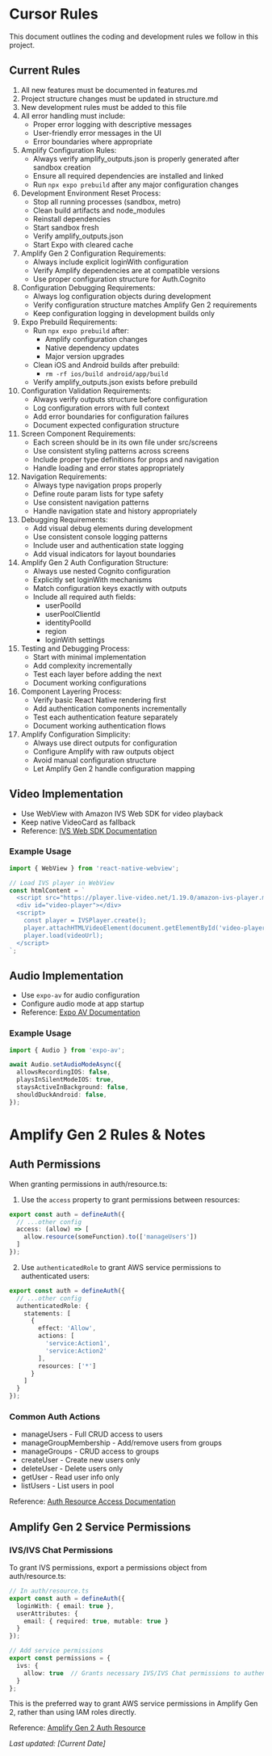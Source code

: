 # Cursor Rules

This document outlines the coding and development rules we follow in this project.

## Current Rules
1. All new features must be documented in features.md
2. Project structure changes must be updated in structure.md
3. New development rules must be added to this file
4. All error handling must include:
   - Proper error logging with descriptive messages
   - User-friendly error messages in the UI
   - Error boundaries where appropriate
5. Amplify Configuration Rules:
   - Always verify amplify_outputs.json is properly generated after sandbox creation
   - Ensure all required dependencies are installed and linked
   - Run `npx expo prebuild` after any major configuration changes
6. Development Environment Reset Process:
   - Stop all running processes (sandbox, metro)
   - Clean build artifacts and node_modules
   - Reinstall dependencies
   - Start sandbox fresh
   - Verify amplify_outputs.json
   - Start Expo with cleared cache
7. Amplify Gen 2 Configuration Requirements:
   - Always include explicit loginWith configuration
   - Verify Amplify dependencies are at compatible versions
   - Use proper configuration structure for Auth.Cognito
8. Configuration Debugging Requirements:
   - Always log configuration objects during development
   - Verify configuration structure matches Amplify Gen 2 requirements
   - Keep configuration logging in development builds only
9. Expo Prebuild Requirements:
   - Run `npx expo prebuild` after:
     - Amplify configuration changes
     - Native dependency updates
     - Major version upgrades
   - Clean iOS and Android builds after prebuild:
     - `rm -rf ios/build android/app/build`
   - Verify amplify_outputs.json exists before prebuild
10. Configuration Validation Requirements:
    - Always verify outputs structure before configuration
    - Log configuration errors with full context
    - Add error boundaries for configuration failures
    - Document expected configuration structure
11. Screen Component Requirements:
    - Each screen should be in its own file under src/screens
    - Use consistent styling patterns across screens
    - Include proper type definitions for props and navigation
    - Handle loading and error states appropriately
12. Navigation Requirements:
    - Always type navigation props properly
    - Define route param lists for type safety
    - Use consistent navigation patterns
    - Handle navigation state and history appropriately
13. Debugging Requirements:
    - Add visual debug elements during development
    - Use consistent console logging patterns
    - Include user and authentication state logging
    - Add visual indicators for layout boundaries
14. Amplify Gen 2 Auth Configuration Structure:
    - Always use nested Cognito configuration
    - Explicitly set loginWith mechanisms
    - Match configuration keys exactly with outputs
    - Include all required auth fields:
      - userPoolId
      - userPoolClientId
      - identityPoolId
      - region
      - loginWith settings
15. Testing and Debugging Process:
    - Start with minimal implementation
    - Add complexity incrementally
    - Test each layer before adding the next
    - Document working configurations
16. Component Layering Process:
    - Verify basic React Native rendering first
    - Add authentication components incrementally
    - Test each authentication feature separately
    - Document working authentication flows
17. Amplify Configuration Simplicity:
    - Always use direct outputs for configuration
    - Configure Amplify with raw outputs object
    - Avoid manual configuration structure
    - Let Amplify Gen 2 handle configuration mapping

## Video Implementation
- Use WebView with Amazon IVS Web SDK for video playback
- Keep native VideoCard as fallback
- Reference: [IVS Web SDK Documentation](https://docs.aws.amazon.com/ivs/latest/userguide/player-web-sdk.html)

### Example Usage
```typescript
import { WebView } from 'react-native-webview';

// Load IVS player in WebView
const htmlContent = `
  <script src="https://player.live-video.net/1.19.0/amazon-ivs-player.min.js"></script>
  <div id="video-player"></div>
  <script>
    const player = IVSPlayer.create();
    player.attachHTMLVideoElement(document.getElementById('video-player'));
    player.load(videoUrl);
  </script>
`;
```

## Audio Implementation
- Use `expo-av` for audio configuration
- Configure audio mode at app startup
- Reference: [Expo AV Documentation](https://docs.expo.dev/versions/latest/sdk/audio-av/)

### Example Usage
```typescript
import { Audio } from 'expo-av';

await Audio.setAudioModeAsync({
  allowsRecordingIOS: false,
  playsInSilentModeIOS: true,
  staysActiveInBackground: false,
  shouldDuckAndroid: false,
});
```

# Amplify Gen 2 Rules & Notes

## Auth Permissions

When granting permissions in auth/resource.ts:

1. Use the `access` property to grant permissions between resources:
```typescript
export const auth = defineAuth({
  // ...other config
  access: (allow) => [
    allow.resource(someFunction).to(['manageUsers'])
  ]
});
```

2. Use `authenticatedRole` to grant AWS service permissions to authenticated users:
```typescript
export const auth = defineAuth({
  // ...other config
  authenticatedRole: {
    statements: [
      {
        effect: 'Allow',
        actions: [
          'service:Action1',
          'service:Action2'
        ],
        resources: ['*']
      }
    ]
  }
});
```

### Common Auth Actions
- manageUsers - Full CRUD access to users
- manageGroupMembership - Add/remove users from groups
- manageGroups - CRUD access to groups
- createUser - Create new users only
- deleteUser - Delete users only
- getUser - Read user info only
- listUsers - List users in pool

Reference: [Auth Resource Access Documentation](https://docs.amplify.aws/react-native/build-a-backend/auth/grant-access-to-auth-resources/)

## Amplify Gen 2 Service Permissions

### IVS/IVS Chat Permissions
To grant IVS permissions, export a permissions object from auth/resource.ts:
```typescript
// In auth/resource.ts
export const auth = defineAuth({
  loginWith: { email: true },
  userAttributes: {
    email: { required: true, mutable: true }
  }
});

// Add service permissions
export const permissions = {
  ivs: {
    allow: true  // Grants necessary IVS/IVS Chat permissions to authenticated users
  }
};
```

This is the preferred way to grant AWS service permissions in Amplify Gen 2, rather than using IAM roles directly.

Reference: [Amplify Gen 2 Auth Resource](https://docs.amplify.aws/gen2/build-a-backend/auth/)

_Last updated: [Current Date]_ 